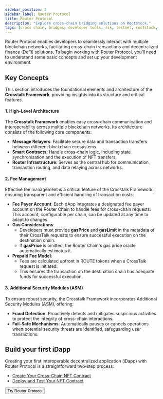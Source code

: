 ```yaml
---
sidebar_position: 3
sidebar_label: Router Protocol
title: Router Protocol
description: "Explore cross-chain bridging solutions on Rootstock." 
tags: [cross chain, bridges, developer tools, rsk, testnet, rootstock, ethereum, dApps, smart contracts]
---
```


Router Protocol enables developers to seamlessly interact with multiple blockchain networks, facilitating cross-chain transactions and decentralized finance (DeFi) solutions. To begin working with Router Protocol, you’ll need to understand some basic concepts and set up your development environment.

## Key Concepts  

This section introduces the foundational elements and architecture of the **Crosstalk Framework**, providing insights into its structure and critical features.  

#### **1. High-Level Architecture**  
The **Crosstalk Framework** enables easy cross-chain communication and interoperability across multiple blockchain networks. Its architecture consists of the following core components:  
- **Message Relayers**: Facilitate secure data and transaction transfers between different blockchain ecosystems.  
- **Smart Contracts**: Handle cross-chain logic, including state synchronization and the execution of NFT transfers.  
- **Router Infrastructure**: Serves as the central hub for communication, transaction routing, and data relaying across networks.  

#### **2. Fee Management**  
Effective fee management is a critical feature of the Crosstalk Framework, ensuring transparent and efficient handling of transaction costs:  
- **Fee Payer Account**: Each dApp integrates a designated fee payer account on the Router Chain to handle fees for cross-chain requests. This account, configurable per chain, can be updated at any time to adapt to changes.  
- **Gas Considerations**:  
  - Developers must provide **gasPrice** and **gasLimit** in the metadata of their CrossTalk requests to ensure successful execution on the destination chain.  
  - If **gasPrice** is omitted, the Router Chain's gas price oracle automatically estimates it.  
- **Prepaid Fee Model**:  
  - Fees are calculated upfront in ROUTE tokens when a CrossTalk request is initiated.  
  - This ensures the transaction on the destination chain has adequate funds for successful execution.  


#### **3. Additional Security Modules (ASM)**  
To ensure robust security, the Crosstalk Framework incorporates Additional Security Modules (ASM), offering:  
- **Fraud Detection**: Proactively detects and mitigates suspicious activities to protect the integrity of cross-chain interactions.  
- **Fail-Safe Mechanisms**: Automatically pauses or cancels operations when potential security threats are identified, safeguarding user transactions.  


## Build your first iDapp
Creating your first interoperable decentralized application (iDapp) with Router Protocol is a straightforward two-step process:

- [Create Your Cross-Chain NFT Contract](https://docs.routerprotocol.com/develop/message-transfer-via-crosstalk/evm-guides/your-first-crosschain-nft-contract/creating-your-nft-contract/)
- [Deploy and Test Your NFT Contract](https://docs.routerprotocol.com/develop/message-transfer-via-crosstalk/evm-guides/your-first-crosschain-nft-contract/deploying-your-nft-contract/)


<Button size="sm" href="https://docs.routerprotocol.com/">Try Router Protocol</Button>